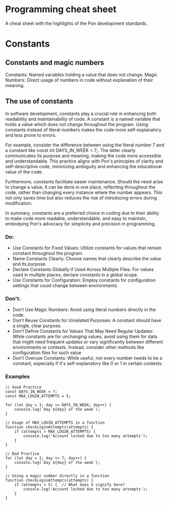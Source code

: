 # Programming cheat sheet
A cheat sheet with the highlights of the Pon development standards.

# Constants 

## Constants and magic numbers

Constants: Named variables holding a value that does not change.
Magic Numbers: Direct usage of numbers in code without explanation of their meaning.

## The use of constants

In software development, constants play a crucial role in enhancing both
readability and maintainability of code. A constant is a named variable 
that holds a value which does not change throughout the program. Using 
constants instead of literal numbers makes the code more self-explanatory 
and less prone to errors.

For example, consider the difference between using the literal number 7 
and a constant like const int DAYS_IN_WEEK = 7;. The latter clearly 
communicates its purpose and meaning, making the code more accessible and
understandable. This practice aligns with Pon's principles of 
clarity and self-descriptive code, minimizing ambiguity and enhancing the
educational value of the code.

Furthermore, constants facilitate easier maintenance. Should the need 
arise to change a value, it can be done in one place, reflecting throughout 
the code, rather than changing every instance where the number appears. 
This not only saves time but also reduces the risk of introducing errors 
during modification.

In summary, constants are a preferred choice in coding due to their 
ability to make code more readable, understandable, and easy to maintain, 
embodying Pon's advocacy for simplicity and precision in programming.

### Do:

* Use Constants for Fixed Values: Utilize constants for values that remain 
constant throughout the program.
* Name Constants Clearly: Choose names that clearly describe the value and 
its purpose.
* Declare Constants Globally if Used Across Multiple Files: For values used 
in multiple places, declare constants in a global scope.
* Use Constants for Configuration: Employ constants for configuration 
settings that could change between environments.

### Don't:

* Don’t Use Magic Numbers: Avoid using literal numbers directly in the code.
* Don’t Reuse Constants for Unrelated Purposes: A constant should have a 
single, clear purpose.
* Don’t Define Constants for Values That May Need Regular Updates: While 
constants are for unchanging values, avoid using them for data that might 
need frequent updates or vary significantly between different environments 
or contexts. Instead, consider other methods like configuration files for
such value
* Don’t Overuse Constants: While useful, not every number needs to be a 
constant, especially if it's self-explanatory like 0 or 1 in certain contexts.

### Examples

```
// Good Practice
const DAYS_IN_WEEK = 7;
const MAX_LOGIN_ATTEMPTS = 5;

for (let day = 1; day <= DAYS_IN_WEEK; day++) {
    console.log(`Day ${day} of the week`);
}

// Usage of MAX_LOGIN_ATTEMPTS in a function
function checkLoginAttempts(attempts) {
    if (attempts > MAX_LOGIN_ATTEMPTS) {
        console.log('Account locked due to too many attempts');
    }
}
```

```
// Bad Practice
for (let day = 1; day <= 7; day++) {
    console.log(`Day ${day} of the week`);
}

// Using a magic number directly in a function
function checkLoginAttempts(attempts) {
    if (attempts > 5) {  // What does 5 signify here?
        console.log('Account locked due to too many attempts');
    }
}
```